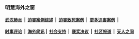 
### 明慧海外之窗

####  [武汉肺炎](indexes/365.md?t=06051100) &nbsp;|&nbsp;  [迫害案例综述](indexes/328.md?t=06051100) &nbsp;|&nbsp; [迫害致死案例](indexes/277.md?t=06051100)  &nbsp;|&nbsp; [更多迫害案例](indexes/81.md?t=06051100)  &nbsp;|&nbsp; 
####  [时事评论](indexes/19.md?t=06051100) &nbsp;|&nbsp; [海外简讯](indexes/245.md?t=06051100)&nbsp;|&nbsp;  [社会支持](indexes/140.md?t=06051100) &nbsp;|&nbsp; [褒奖决议](indexes/282.md?t=06051100) &nbsp;|&nbsp; [社区报道](indexes/91.md?t=06051100)  &nbsp;|&nbsp; [天人之间](indexes/78.md?t=06051100) 

